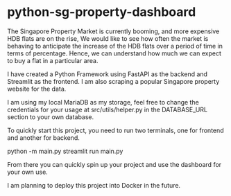 # python-sg-property-dashboard
The Singapore Property Market is currently booming, and more expensive HDB flats are on the rise,
We would like to see how often the market is behaving to anticipate the increase of the HDB flats over a period of time in terms of percentage. Hence, we can understand how much we can expect to buy a flat in a particular area.

I have created a Python Framework using FastAPI as the backend and Streamlit as the frontend. 
I am also scraping a popular Singapore property website for the data.

I am using my local MariaDB as my storage, feel free to change the credentials for your usage at src/utils/helper.py in the DATABASE_URL section to your own database.

To quickly start this project, you need to run two terminals, one for frontend and another for backend.

python -m main.py 
streamlit run main.py

From there you can quickly spin up your project and use the dashboard for your own use. 

I am planning to deploy this project into Docker in the future.